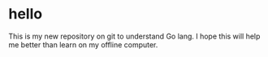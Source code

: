 # hello
This is my new repository on git to understand Go lang. I hope this will help me better than learn on my offline computer.
